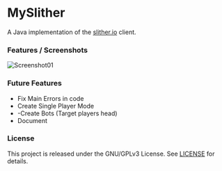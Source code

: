 # MySlither
A Java implementation of the [slither.io](https://slither.io) client.

### Features / Screenshots
![Screenshot01](https://cloud.githubusercontent.com/assets/11258252/15582289/741d9dbe-2370-11e6-82a8-2dc135f823b6.png)

### Future Features
- Fix Main Errors in code
- Create Single Player Mode
- -Create Bots (Target players head)
- Document 



### License
This project is released under the GNU/GPLv3 License. See [LICENSE](LICENSE) for details.
